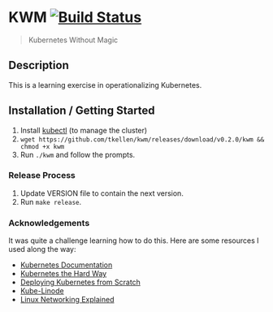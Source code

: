 # KWM [![Build Status](https://travis-ci.org/tkellen/kwm.svg?branch=master)](https://travis-ci.org/tkellen/kwm)
> Kubernetes Without Magic

## Description
This is a learning exercise in operationalizing Kubernetes.

## Installation / Getting Started
1. Install [kubectl] (to manage the cluster)
2. `wget https://github.com/tkellen/kwm/releases/download/v0.2.0/kwm && chmod +x kwm`
3. Run `./kwm` and follow the prompts.

### Release Process
1. Update VERSION file to contain the next version.
2. Run `make release`.

### Acknowledgements
It was quite a challenge learning how to do this. Here are some resources I used
along the way:

* [Kubernetes Documentation]
* [Kubernetes the Hard Way]
* [Deploying Kubernetes from Scratch]
* [Kube-Linode]
* [Linux Networking Explained]

[Bootkube]: https://github.com/kubernetes-incubator/bootkube
[Kubernetes Documentation]: https://kubernetes.io/docs/home/
[Kubernetes the Hard Way]: https://github.com/kelseyhightower/kubernetes-the-hard-way
[Deploying Kubernetes from Scratch]: https://nixaid.com/deploying-kubernetes-cluster-from-scratch/
[Kube-Linode]: https://github.com/kahkhang/kube-linode
[Linux Networking Explained]: http://events.linuxfoundation.org/sites/events/files/slides/2016%20-%20Linux%20Networking%20explained_0.pdf
[kubectl]: https://kubernetes.io/docs/tasks/tools/install-kubectl/
